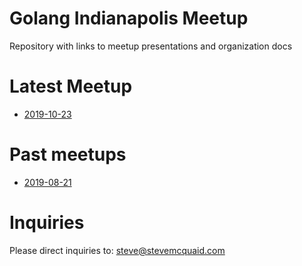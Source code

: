 # Golang Indianapolis Meetup
Repository with links to meetup presentations and organization docs

# Latest Meetup
* [2019-10-23](events/2019-10-23.md)

# Past meetups
* [2019-08-21](events/2019-08-21.md)

# Inquiries
Please direct inquiries to: steve@stevemcquaid.com